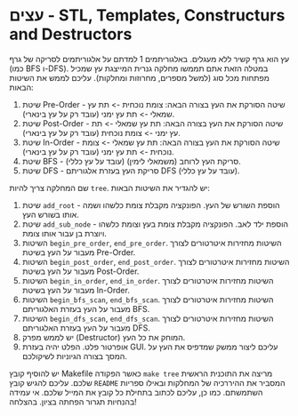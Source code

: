 # עצים - STL, Templates, Constructurs and Destructors
עץ הוא גרף קשיר ללא מעגלים. באלגוריתמים 1 למדתם על אלגוריתמים לסריקה של גרף (כמו BFS ו-DFS).
במטלה הזאת אתם תממשו מחלקה גנרית המייצגת עץ שמכיל מפתחות מכל סוג (למשל מספרים, מחרוזות ומחלקות). 
עליכם לממש את השיטות הבאות:
1. שיטת Pre-Order - שיטה הסורקת את העץ בצורה הבאה: צומת נוכחית -> תת עץ שמאלי -> תת עץ ימני (עובד רק על עץ בינארי).
2. שיטת Post-Order - שיטה הסורקת את העץ בצורה הבאה: תת עץ שמאלי -> תת עץ ימני -> צומת נוכחית (עובד רק על עץ בינארי).
3. שיטת In-Order  - שיטה הסורקת את העץ בצורה הבאה: תת עץ שמאלי -> צומת נוכחית -> תת עץ ימני (עובד רק על עץ בינארי).
4. שיטת BFS - סריקת העץ לרוחב (משמאלי לימין) (עובד על עץ כללי).
5. שיטת DFS - סריקת העץ בעזרת אלגוריתם DFS (עובד על עץ כללי).

שם המחלקה צריך להיות `tree`. יש להגדיר את השיטות הבאות:
1. שיטת `add_root` - הוספת השורש של העץ. הפונקציה מקבלת צומת כלשהו ושמה אותו בשורש העץ.
2. שיטת `add_sub_node` - הוספת ילד לאב. הפונקציה מקבלת צומת בעץ וצומת כלשהו ויוצרת בן עבור אותו צומת.
3. השיטות `begin_pre_order`, `end_pre_order`. השיטות מחזירות איטרטורים לצורך מעבור על העץ בשיטת Pre-Order.
4. השיטות `begin_post_order`, `end_post_order`. השיטות מחזירות איטרטורים לצורך מעבור על העץ בשיטת Post-Order.
5. השיטות `begin_in_order`, `end_in_order`. השיטות מחזירות איטרטורים לצורך מעבור על העץ בשיטת In-Order.
6. השיטות `begin_bfs_scan`, `end_bfs_scan`. השיטות מחזירות איטרטורים לצורך מעבור על העץ בעזרת האלגוריתם BFS.
7. השיטות `begin_dfs_scan`, `end_dfs_scan`. השיטות מחזירות איטרטורים לצורך מעבור על העץ בעזרת האלגוריתם DFS.
8. יש לממש מפרק (Destructor) המוחק את כל העץ.
9. אופרטור פלט. הפלט יהיה בעזרת GUI. עליכם ליצור ממשק שמדפיס את העץ על המסך בצורה הגיוניות לשיקולכם.

יש להוסיף קובץ Makefile כאשר הפקודה `make tree` מריצה את התוכנית הראשית שלכם. עליכם להגיש קובץ `README` המסביר את ההיררכיה של המחלקות ובאילו ספריות השתמשתם.
כמו כן, עליכם לכתוב בתחילת כל קובץ את המייל שלכם. אי עמידה בהנחיות תגרור הפחתה בציון.
בהצלחה!
   
